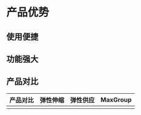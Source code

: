 # 产品优势

## 使用便捷

## 功能强大

## 产品对比

| 产品对比 | **弹性伸缩** | 弹性供应 | MaxGroup |
| :--- | :--- | :--- | :--- |
|  |  |  |  |

